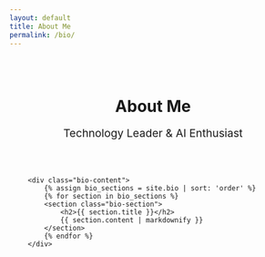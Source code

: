 ```yaml
---
layout: default
title: About Me
permalink: /bio/
---
```


<div class="bio-page">
    <div class="bio-header">
        <h1>About Me</h1>
        <p class="bio-subtitle">Technology Leader & AI Enthusiast</p>
    </div>

    <div class="bio-content">
        {% assign bio_sections = site.bio | sort: 'order' %}
        {% for section in bio_sections %}
        <section class="bio-section">
            <h2>{{ section.title }}</h2>
            {{ section.content | markdownify }}
        </section>
        {% endfor %}
    </div>
</div>

<style>
.bio-page {
    max-width: 800px;
    margin: 0 auto;
    padding: 2rem;
}

.bio-header {
    text-align: center;
    margin-bottom: 4rem;
}

.bio-subtitle {
    color: var(--secondary-color);
    font-size: 1.2rem;
    margin-top: 1rem;
}

.bio-section {
    margin-bottom: 3rem;
}

.bio-section h2 {
    color: var(--primary-color);
    font-size: 1.8rem;
    margin-bottom: 1.5rem;
}

.bio-section p {
    font-size: 1.1rem;
    line-height: 1.8;
    color: var(--text-color);
}

@media (max-width: 768px) {
    .bio-page {
        padding: 1rem;
    }
    
    .bio-header {
        margin-bottom: 2rem;
    }
    
    .bio-section {
        margin-bottom: 2rem;
    }
}
</style> 